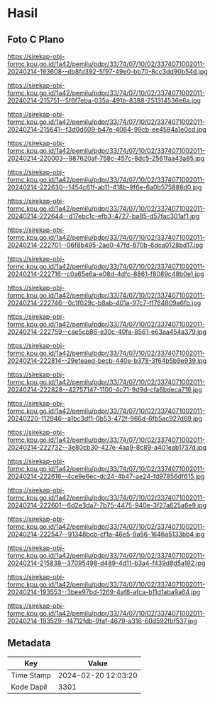 # Hasil

## Foto C Plano

https://sirekap-obj-formc.kpu.go.id/1a42/pemilu/pdpr/33/74/07/10/02/3374071002011-20240214-193608--db8fd392-5f97-49e0-bb70-8cc3dd90b54d.jpg

https://sirekap-obj-formc.kpu.go.id/1a42/pemilu/pdpr/33/74/07/10/02/3374071002011-20240214-215751--5f6f7eba-035a-491b-8388-251314536e6a.jpg

https://sirekap-obj-formc.kpu.go.id/1a42/pemilu/pdpr/33/74/07/10/02/3374071002011-20240214-215641--f3d0d609-b47e-4064-99cb-ee4584a1e0cd.jpg

https://sirekap-obj-formc.kpu.go.id/1a42/pemilu/pdpr/33/74/07/10/02/3374071002011-20240214-220003--987620af-758c-457c-8dc5-2561faa43a85.jpg

https://sirekap-obj-formc.kpu.go.id/1a42/pemilu/pdpr/33/74/07/10/02/3374071002011-20240214-222630--1454c61f-ab11-418b-9f6e-6a0b575888d0.jpg

https://sirekap-obj-formc.kpu.go.id/1a42/pemilu/pdpr/33/74/07/10/02/3374071002011-20240214-222644--d17ebc1c-efb3-4727-ba85-d57fac301af1.jpg

https://sirekap-obj-formc.kpu.go.id/1a42/pemilu/pdpr/33/74/07/10/02/3374071002011-20240214-222701--06f8b495-2ae0-47fd-870b-6dca0128bd17.jpg

https://sirekap-obj-formc.kpu.go.id/1a42/pemilu/pdpr/33/74/07/10/02/3374071002011-20240214-222716--c0a65e6a-e08d-4dfc-8861-f8089c48b0e1.jpg

https://sirekap-obj-formc.kpu.go.id/1a42/pemilu/pdpr/33/74/07/10/02/3374071002011-20240214-222746--0c1f029c-b8ab-401a-97c7-ff784809a6fb.jpg

https://sirekap-obj-formc.kpu.go.id/1a42/pemilu/pdpr/33/74/07/10/02/3374071002011-20240214-222759--cae5cb86-e30c-40fa-8561-e63aa454a379.jpg

https://sirekap-obj-formc.kpu.go.id/1a42/pemilu/pdpr/33/74/07/10/02/3374071002011-20240214-222814--29efeaed-becb-440e-b378-3f64b5b9e939.jpg

https://sirekap-obj-formc.kpu.go.id/1a42/pemilu/pdpr/33/74/07/10/02/3374071002011-20240214-222828--42757147-1100-4c71-9d9d-cfa6bdeca716.jpg

https://sirekap-obj-formc.kpu.go.id/1a42/pemilu/pdpr/33/74/07/10/02/3374071002011-20240220-112946--a1bc3df1-0b53-472f-966d-6fb5ac927d69.jpg

https://sirekap-obj-formc.kpu.go.id/1a42/pemilu/pdpr/33/74/07/10/02/3374071002011-20240214-222732--3e80cb30-427e-4aa9-8c89-a401eab1737d.jpg

https://sirekap-obj-formc.kpu.go.id/1a42/pemilu/pdpr/33/74/07/10/02/3374071002011-20240214-222616--4ce9e6ec-dc24-4b47-ae24-fd97856df615.jpg

https://sirekap-obj-formc.kpu.go.id/1a42/pemilu/pdpr/33/74/07/10/02/3374071002011-20240214-222601--6d2e3da7-7b75-4475-940e-3f27a625a6e9.jpg

https://sirekap-obj-formc.kpu.go.id/1a42/pemilu/pdpr/33/74/07/10/02/3374071002011-20240214-222547--91348bcb-cf1a-46e5-9a56-1646a5133bb4.jpg

https://sirekap-obj-formc.kpu.go.id/1a42/pemilu/pdpr/33/74/07/10/02/3374071002011-20240214-215838--37095498-d489-4d11-b3a4-f439d8d5a192.jpg

https://sirekap-obj-formc.kpu.go.id/1a42/pemilu/pdpr/33/74/07/10/02/3374071002011-20240214-193553--3bee97bd-1269-4af8-afca-b11d1aba9a64.jpg

https://sirekap-obj-formc.kpu.go.id/1a42/pemilu/pdpr/33/74/07/10/02/3374071002011-20240214-193529--f4712fdb-9faf-4679-a316-60d592fbf537.jpg


## Metadata

| Key        | Value               |
| ---------- | ------------------- |
| Time Stamp | 2024-02-20 12:03:20 |
| Kode Dapil | 3301                |



